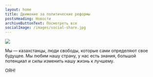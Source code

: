 ```yaml
---
layout: home
title: Движение за политические реформы
postsHeading: Новости
archiveButtonText: Посмотреть все
socialImage: /images/social-share.jpg
---
```


![](/images/logo.svg)

Мы — казахстанцы, люди свободы, которые сами определяют свое будущее. Мы любим нашу страну, у нас есть знания, большой потенциал и силы изменить нашу жизнь к лучшему.

ОЯН!
